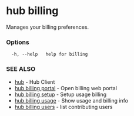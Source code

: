 # hub billing

Manages your billing preferences.

### Options

```
  -h, --help   help for billing
```

### SEE ALSO

-   [hub](hub.md) - Hub Client
-   [hub billing portal](hub_billing_portal.md) - Open billing web portal
-   [hub billing setup](hub_billing_setup.md) - Setup usage billing
-   [hub billing usage](hub_billing_usage.md) - Show usage and billing info
-   [hub billing users](hub_billing_users.md) - list contributing users
